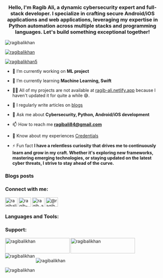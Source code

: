 <h3 align="center">Hello, I'm Ragib Ali, a dynamic cybersecurity expert and full-stack developer. I specialize in crafting secure Android/iOS applications and web applications, leveraging my expertise in Python automation across multiple stacks and programming languages. Let's build something exceptional together!</h3>

<p align="left"> <img src="https://komarev.com/ghpvc/?username=ragibalikhan&label=Profile%20views&color=0e75b6&style=flat" alt="ragibalikhan" /> </p>

<p align="left"> <a href="https://github.com/ryo-ma/github-profile-trophy"><img src="https://github-profile-trophy.vercel.app/?username=ragibalikhan" alt="ragibalikhan" /></a> </p>

<p align="left"> <a href="https://twitter.com/ragibalikhan5" target="_blank"><img src="https://img.shields.io/twitter/follow/ragibalikhan5?logo=twitter&style=for-the-badge" alt="ragibalikhan5" /></a> </p>

- 🔭 I’m currently working on **ML project**

- 🌱 I’m currently learning **Machine Learning, Swift**

- 👨‍💻 All of my projects are not available at [ragib-ali.netlify.app](https://ragib-ali.netlify.app) because I haven't updated it for quite a while 😅.

- 📝 I regularly write articles on [blogs](https://ragib-ali.netlify.app/blogs)

- 💬 Ask me about **Cybersecurity, Python, Android/iOS development**

- 📫 How to reach me **ragibali84@gmail.com**

- 📄 Know about my experiences [Credentials](https://ragib-ali.netlify.app/credentials) 

- ⚡ Fun fact **I have a relentless curiosity that drives me to continuously learn and grow in my craft. Whether it's exploring new frameworks, mastering emerging technologies, or staying updated on the latest cyber threats, I strive to stay ahead of the curve.**

### Blogs posts
<!-- BLOG-POST-LIST:START -->
<!-- BLOG-POST-LIST:END -->

<h3 align="left">Connect with me:</h3>
<p align="left">
<a href="https://twitter.com/ragibalikhan5" target="_blank"><img align="center" src="https://raw.githubusercontent.com/rahuldkjain/github-profile-readme-generator/master/src/images/icons/Social/twitter.svg" alt="ragibalikhan5" height="30" width="40" /></a>
<a href="https://linkedin.com/in/ragib-ali-4a7423201" target="_blank"><img align="center" src="https://raw.githubusercontent.com/rahuldkjain/github-profile-readme-generator/master/src/images/icons/Social/linked-in-alt.svg" alt="ragib-ali-4a7423201" height="30" width="40" /></a>
<a href="https://instagram.com/ragib_ali_khan" target="_blank"><img align="center" src="https://raw.githubusercontent.com/rahuldkjain/github-profile-readme-generator/master/src/images/icons/Social/instagram.svg" alt="ragib_ali_khan" height="30" width="40" /></a>
<a href="https://medium.com/@ragibalikhan" target="_blank"><img align="center" src="https://raw.githubusercontent.com/rahuldkjain/github-profile-readme-generator/master/src/images/icons/Social/medium.svg" alt="@ragibalikhan" height="30" width="40" /></a>
</p>

<h3 align="left">Languages and Tools:</h3>
<!-- Your existing languages and tools section -->

<h3 align="left">Support:</h3>
<p><a href="https://www.buymeacoffee.com/ragibalikhan"> <img align="left" src="https://cdn.buymeacoffee.com/buttons/v2/default-yellow.png" height="50" width="210" alt="ragibalikhan" /></a><a href="https://ko-fi.com/ragibalikhan"> <img align="left" src="https://cdn.ko-fi.com/cdn/kofi3.png?v=3" height="50" width="210" alt="ragibalikhan" /></a></p>

<br><br>

<p><img align="left" src="https://github-readme-stats.vercel.app/api/top-langs?username=ragibalikhan&show_icons=true&locale=en&layout=compact" alt="ragibalikhan" /></p>

<p>&nbsp;<img align="center" src="https://github-readme-stats.vercel.app/api?username=ragibalikhan&show_icons=true&locale=en" alt="ragibalikhan" /></p>

<p><img align="center" src="https://github-readme-streak-stats.herokuapp.com/?user=ragibalikhan&" alt="ragibalikhan" /></p>
